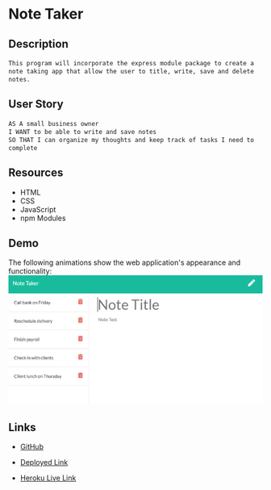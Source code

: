 # Note Taker

## Description
```
This program will incorporate the express module package to create a note taking app that allow the user to title, write, save and delete notes.
```


## User Story
```
AS A small business owner
I WANT to be able to write and save notes
SO THAT I can organize my thoughts and keep track of tasks I need to complete
```


## Resources
- HTML
- CSS
- JavaScript
- npm Modules


## Demo
The following animations show the web application's appearance and functionality:
![application demo](./Assets/11-express-homework-demo-01.png)


## Links

- [GitHub](https://github.com/kjmckinley/note-taker.git)

- [Deployed Link](https://kjmckinley.github.io/note-taker/)

- [Heroku Live Link]()

